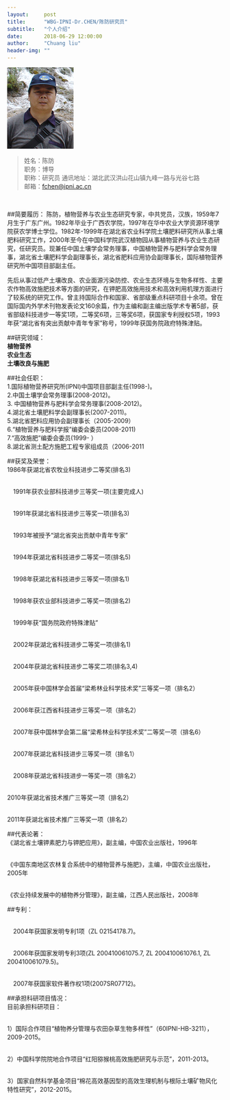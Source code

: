```yaml
---
layout:     post
title:      "WBG-IPNI-Dr.CHEN/陈防研究员"
subtitle:   "个人介绍"
date:       2018-06-29 12:00:00
author:     "Chuang liu"
header-img: ""
---
```

![](/img/dr/wbg-cf.jpg)
> 姓名：陈防  
> 职务：博导  
> 职称：研究员
> 通讯地址：湖北武汉洪山花山镇九峰一路与光谷七路    
> 邮箱：fchen@ipni.ac.cn  
<br/>


##简要履历：
陈防，植物营养与农业生态研究专家，中共党员，汉族，1959年7月生于广东广州。1982年毕业于广西农学院，1997年在华中农业大学资源环境学院获农学博士学位。1982年-1999年在湖北省农业科学院土壤肥料研究所从事土壤肥料研究工作，2000年至今在中国科学院武汉植物园从事植物营养与农业生态研究，任研究员。现兼任中国土壤学会常务理事，中国植物营养与肥料学会常务理事，湖北省土壤肥料学会副理事长，湖北省肥料应用协会副理事长，国际植物营养研究所中国项目部副主任。

先后从事过低产土壤改良、农业面源污染防控、农业生态环境与生物多样性、主要农作物高效施肥技术等方面的研究，在钾肥高效施用技术和高效利用机理方面进行了较系统的研究工作。曾主持国际合作和国家、省部级重点科研项目十余项。曾在国际国内外学术刊物发表论文160余篇，作为主编和副主编出版学术专著5部，获省部级科技进步一等奖1项，二等奖6项，三等奖6项，获国家专利授权5项，1993年获“湖北省有突出贡献中青年专家”称号，1999年获国务院政府特殊津贴。


##研究领域：
<br />**植物营养** 
<br />**农业生态**
<br />**土壤改良与施肥**

##社会任职：
<br />1.国际植物营养研究所(IPNI)中国项目部副主任(1998-)。 　
<br />2.中国土壤学会常务理事(2008-2012)。 　
<br />3. 中国植物营养与肥料学会常务理事(2008-2012)。 　
<br />4.湖北省土壤肥料学会副理事长(2007-2011)。 　
<br />5.湖北省肥料应用协会副理事长（2005-2009） 　
<br />6.“植物营养与肥料学报”编委会委员(2008-2011) 
<br />7.“高效施肥”编委会委员(1999- ） 　 　
<br />8.湖北省测土配方施肥工程专家组成员（2006-2011

##获奖及荣誉：
<br />  1986年获湖北省农牧业科技进步二等奖(排名3) 

<br />　1991年获农业部科技进步三等奖一项(主要完成人)

<br />　1991年获湖北省科技进步三等奖一项(排名3)

<br />　1993年被授予“湖北省突出贡献中青年专家”

<br />　1994年获湖北省科技进步二等奖一项(排名5)

<br />　1998年获湖北省科技进步三等奖一项(排名1)

<br />　1998年获农业部科技进步二等奖一项(排名2)

<br />　1999年获“国务院政府特殊津贴”

<br />　2002年获湖北省科技进步二等奖一项(排名1)

<br />　2004年获湖北省科技进步二等奖二项(排名3,4)

<br />　2005年获中国林学会首届“梁希林业科学技术奖”三等奖一项（排名2）

<br />　2006年获江西省科技进步三等奖一项（排名2）

<br />　2007年获中国林学会第二届“梁希林业科学技术奖”二等奖一项（排名6）

<br />　2007年获湖北省科技进步三等奖一项（排名1）

<br />　2008年获湖北省科技进步一等奖一项（排名2）

<br /> 2010年获湖北省技术推广三等奖一项（排名2）

<br /> 2011年获湖北省技术推广三等奖一项（排名2）

##代表论著：
<br />《湖北省土壤钾素肥力与钾肥应用》，副主编，中国农业出版社，1996年

<br />《中国东南地区农林复合系统中的植物营养与施肥》，主编，中国农业出版社，2005年

<br />《农业持续发展中的植物养分管理》，副主编，江西人民出版社，2008年


##专利：

<br />　2004年获国家发明专利1项（ZL 02154178.7)。

<br />　2006年获国家发明专利3项(ZL 200410061075.7, ZL 200410061076.1, ZL 200410061079.5)。

<br />　2007年获国家软件著作权1项(2007SR07712)。



##承担科研项目情况：
<br />目前承担科研项目：

<br />1）国际合作项目“植物养分管理与农田杂草生物多样性”（60IPNI-HB-3211），2009-2015。

<br />2）中国科学院院地合作项目“红阳猕猴桃高效施肥研究与示范”，2011-2013。

<br />3）国家自然科学基金项目“棉花高效基因型的高效生理机制与根际土壤矿物风化特性研究”，2012-2015。